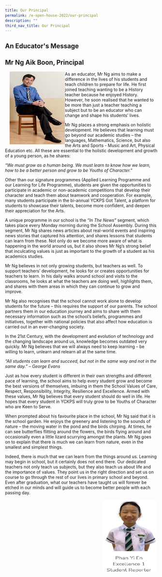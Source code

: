 ```yaml
---
title: Our Principal
permalink: /e-open-house-2022/our-principal
description: ""
third_nav_title: Our Principal
---
```



An Educator's Message
---------------------
Mr Ng Aik Boon, Principal
-------------------------

<img src="/images/Mr%20Ng%20Aik%20Boon_01.png" style="width:183px;height:240px;margin-left:15px;" align = "left">

As an educator, Mr Ng aims to make a difference in the lives of his students and teach children to prepare for life. He first joined teaching wanting to be a History teacher because he enjoyed History. However, he soon realised that he wanted to be more than just a teacher teaching a subject but to be an educator who can change and shape his students’ lives.

Mr Ng places a strong emphasis on holistic development. He believes that learning must go beyond our academic studies – the languages, Mathematics, Science, but also the Arts and Sports - Music and Art, Physical Education etc. All these are essential to the holistic development and growth of a young person, as he shares: 

_“We must grow as a human being. We must learn to know how we learn, how to be a better person and grow to be Youths of Character.”_

Other than our signature programmes (Applied Learning Programme and our Learning for Life Programme), students are given the opportunities to participate in academic or non-academic competitions that develop their character and teach them about teamwork and cooperation. For example, many students participate in the bi-annual YCKPS Got Talent, a platform for students to showcase their talents, become more confident, and deepen their appreciation for the Arts.


A unique programme in our school is the _“In The News”_ segment, which takes place every Monday morning during the School Assembly. During this segment, Mr Ng shares news articles about real-world events and inspiring news stories that captured his attention, and shares lessons that students can learn from these. Not only do we become more aware of what is happening in the world around us, but it also shows Mr Ng’s strong belief that inculcating values is just as important to the growth of a student as his academics studies.  

Mr Ng believes in not only growing students, but teachers as well. To support teachers’ development, he looks for or creates opportunities for teachers to learn. In his daily walks around school and visits to the classrooms, he looks at what the teachers are doing well, highlights them, and shares with them areas in which they can continue to grow and improve.

Mr Ng also recognises that the school cannot work alone to develop students for the future – this requires the support of our parents. The school partners them in our education journey and aims to share with them necessary information such as the school’s beliefs, programmes and initiatives, together with national policies that also affect how education is carried out in an ever-changing society. 

In the 21st Century, with the development and evolution of technology and the changing landscape around us, knowledge becomes outdated very quickly. Mr Ng believes that we will always need to keep learning – be willing to learn, unlearn and relearn all at the same time. 

_“All students can learn and succeed, but not in the same way and not in the same day.” – George Evans_

Just as how every student is different in their own strengths and different pace of learning, the school aims to help every student grow and become the best versions of themselves, imbuing in them the School Values of Care, Respect, Responsibility, Integrity, Resilience and Excellence. Armed with these values, Mr Ng believes that every student should do well in life. He hopes that every student in YCKPS will truly grow to be Youths of Character who are Keen to Serve.

When prompted about his favourite place in the school, Mr Ng said that it is the school garden. He enjoys the greenery and listening to the sounds of nature – the moving water in the pond and the birds chirping. At times, he can see butterflies flitting around the flowers, the birds flying around and occasionally even a little lizard scurrying amongst the plants. Mr Ng goes on to explain that there is much we can learn from nature, even in the smallest and simplest things.

Indeed, there is much that we can learn from the things around us. Learning may begin in school, but it certainly does not end there. Our dedicated teachers not only teach us subjects, but they also teach us about life and the importance of values. They point us in the right direction and set us on course to go through the rest of our lives in primary school and beyond. Even after graduation, what our teachers have taught us will forever be etched in our minds and will guide us to become better people with each passing day.

<img src="/images/phan%20yi%20en%20updated.png" style="width:183px;height:240px;margin-left:15px;" align = "right">
